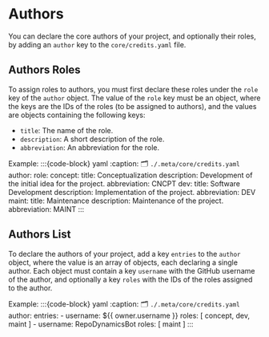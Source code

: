 # Authors
You can declare the core authors of your project, and optionally their roles,
by adding an `author` key to the `core/credits.yaml` file.

## Authors Roles
To assign roles to authors, you must first declare these roles under the `role` key
of the `author` object. The value of the `role` key must be an object,
where the keys are the IDs of the roles (to be assigned to authors),
and the values are objects containing the following keys:
- `title`: The name of the role.
- `description`: A short description of the role.
- `abbreviation`: An abbreviation for the role.

Example:
:::{code-block} yaml
:caption: 🗂 `./.meta/core/credits.yaml`
author:
  role:
    concept:
      title: Conceptualization
      description: Development of the initial idea for the project.
      abbreviation: CNCPT
    dev:
      title: Software Development
      description: Implementation of the project.
      abbreviation: DEV
    maint:
      title: Maintenance
      description: Maintenance of the project.
      abbreviation: MAINT
:::


## Authors List
To declare the authors of your project, add a key `entries` to the `author` object,
where the value is an array of objects, each declaring a single author.
Each object must contain a key `username` with the GitHub username of the author,
and optionally a key `roles` with the IDs of the roles assigned to the author.

Example:
:::{code-block} yaml
:caption: 🗂 `./.meta/core/credits.yaml`
author:
  entries:
    - username: ${‎{ owner.username }}
      roles: [ concept, dev, maint ]
    - username: RepoDynamicsBot
      roles: [ maint ]
:::

